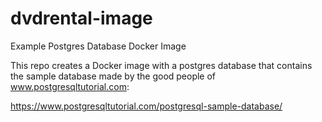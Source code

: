 # dvdrental-image
Example Postgres Database Docker Image

This repo creates a Docker image with a postgres database that contains the sample database made by the good people of www.postgresqltutorial.com:

https://www.postgresqltutorial.com/postgresql-sample-database/

